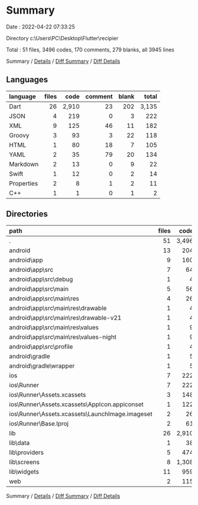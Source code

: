 # Summary

Date : 2022-04-22 07:33:25

Directory c:\Users\PC\Desktop\Flutter\recipier

Total : 51 files,  3496 codes, 170 comments, 279 blanks, all 3945 lines

Summary / [Details](details.md) / [Diff Summary](diff.md) / [Diff Details](diff-details.md)

## Languages
| language | files | code | comment | blank | total |
| :--- | ---: | ---: | ---: | ---: | ---: |
| Dart | 26 | 2,910 | 23 | 202 | 3,135 |
| JSON | 4 | 219 | 0 | 3 | 222 |
| XML | 9 | 125 | 46 | 11 | 182 |
| Groovy | 3 | 93 | 3 | 22 | 118 |
| HTML | 1 | 80 | 18 | 7 | 105 |
| YAML | 2 | 35 | 79 | 20 | 134 |
| Markdown | 2 | 13 | 0 | 9 | 22 |
| Swift | 1 | 12 | 0 | 2 | 14 |
| Properties | 2 | 8 | 1 | 2 | 11 |
| C++ | 1 | 1 | 0 | 1 | 2 |

## Directories
| path | files | code | comment | blank | total |
| :--- | ---: | ---: | ---: | ---: | ---: |
| . | 51 | 3,496 | 170 | 279 | 3,945 |
| android | 13 | 204 | 48 | 33 | 285 |
| android\app | 9 | 160 | 47 | 22 | 229 |
| android\app\src | 7 | 64 | 44 | 9 | 117 |
| android\app\src\debug | 1 | 4 | 3 | 1 | 8 |
| android\app\src\main | 5 | 56 | 38 | 7 | 101 |
| android\app\src\main\res | 4 | 26 | 32 | 6 | 64 |
| android\app\src\main\res\drawable | 1 | 4 | 7 | 2 | 13 |
| android\app\src\main\res\drawable-v21 | 1 | 4 | 7 | 2 | 13 |
| android\app\src\main\res\values | 1 | 9 | 9 | 1 | 19 |
| android\app\src\main\res\values-night | 1 | 9 | 9 | 1 | 19 |
| android\app\src\profile | 1 | 4 | 3 | 1 | 8 |
| android\gradle | 1 | 5 | 1 | 1 | 7 |
| android\gradle\wrapper | 1 | 5 | 1 | 1 | 7 |
| ios | 7 | 222 | 2 | 9 | 233 |
| ios\Runner | 7 | 222 | 2 | 9 | 233 |
| ios\Runner\Assets.xcassets | 3 | 148 | 0 | 4 | 152 |
| ios\Runner\Assets.xcassets\AppIcon.appiconset | 1 | 122 | 0 | 1 | 123 |
| ios\Runner\Assets.xcassets\LaunchImage.imageset | 2 | 26 | 0 | 3 | 29 |
| ios\Runner\Base.lproj | 2 | 61 | 2 | 2 | 65 |
| lib | 26 | 2,910 | 23 | 202 | 3,135 |
| lib\data | 1 | 38 | 0 | 3 | 41 |
| lib\providers | 5 | 474 | 3 | 37 | 514 |
| lib\screens | 8 | 1,308 | 8 | 78 | 1,394 |
| lib\widgets | 11 | 959 | 11 | 79 | 1,049 |
| web | 2 | 115 | 18 | 8 | 141 |

Summary / [Details](details.md) / [Diff Summary](diff.md) / [Diff Details](diff-details.md)